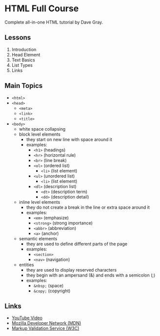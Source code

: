 # HTML Full Course

Complete all-in-one HTML tutorial by Dave Gray.  

## Lessons

1. Introduction
2. Head Element
3. Text Basics
4. List Types
5. Links

## Main Topics

- ```<html>```
- ```<head>```
	- ```<meta>```
	- ```<link>```
	- ```<title>```
- ```<body>```
	- white space collapsing
	- block level elements
		- they start on new line with space around it
		- examples:
			- ```<h1>``` (headings)
			- ```<hr>``` (horizontal rule)
			- ```<br>``` (line break)
			- ```<ol>``` (ordered list)
				- ```<li>``` (list element)
			- ```<ul>``` (unordered list)
				- ```<li>``` (list element)
			- ```<dl>``` (description list)
				- ```<dt>``` (description term)
				- ```<dd>``` (description detail)
	- inline level elements 
		- they do not create a break in the line or extra space around it
		- examples:
			- ```<em>``` (emphasize)
			- ```<strong>``` (strong importance)
			- ```<abbr>``` (abbreviation)
			- ```<a>``` (anchor)
	- semantic elements
		- they are used to define different parts of the page
		- examples:
			- ```<section>``` 
			- ```<nav>``` (navigation)
	- entities
		- they are used to display reserved characters
		- they begin with an ampersand (&) and ends with a semicolon (;)
		- examples:
			- ```&nbsp;``` (space)
			- ```&copy;``` (copyright)



## Links

- [YouTube Video](https://youtu.be/mJgBOIoGihA)
- [Mozilla Developer Network (MDN)](https://developer.mozilla.org/en-US/)
- [Markup Validation Service (W3C)](https://validator.w3.org/)